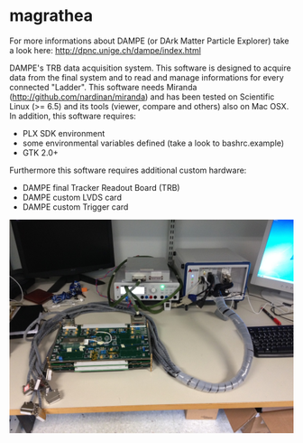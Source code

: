 magrathea
=========
For more informations about DAMPE (or DArk Matter Particle Explorer) take a look here: http://dpnc.unige.ch/dampe/index.html

DAMPE's TRB data acquisition system. This software is designed to acquire data from the final system and to read and manage informations for every connected "Ladder". This software needs Miranda (http://github.com/nardinan/miranda) and has been tested on Scientific Linux (>= 6.5) and its tools (viewer, compare and others) also on Mac OSX. In addition, this software requires:

*	PLX SDK environment
*	some environmental variables defined (take a look to bashrc.example)
*	GTK 2.0+

Furthermore this software requires additional custom hardware:

*	DAMPE final Tracker Readout Board (TRB)
*	DAMPE custom LVDS card
*	DAMPE custom Trigger card

![Alt text](/screenshot.jpg?raw=true)  
